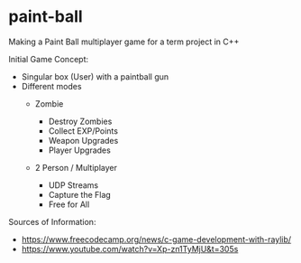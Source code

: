 # paint-ball
Making a Paint Ball multiplayer game for a term project in C++

Initial Game Concept:
- Singular box (User) with a paintball gun
- Different modes
    - Zombie
        - Destroy Zombies
        - Collect EXP/Points
        - Weapon Upgrades
        - Player Upgrades

    - 2 Person / Multiplayer
        - UDP Streams
        - Capture the Flag
        - Free for All


Sources of Information:
- https://www.freecodecamp.org/news/c-game-development-with-raylib/
- https://www.youtube.com/watch?v=Xp-zn1TyMjU&t=305s
